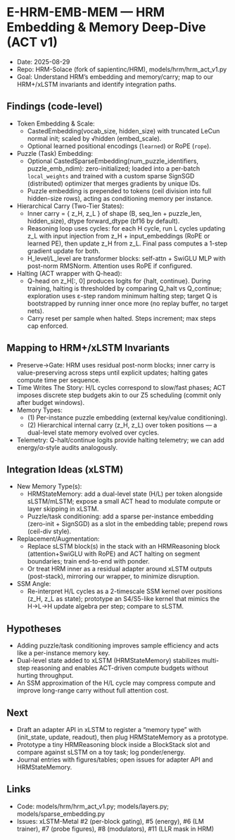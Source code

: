 # E-HRM-EMB-MEM — HRM Embedding & Memory Deep-Dive (ACT v1)

- Date: 2025-08-29
- Repo: HRM-Solace (fork of sapientinc/HRM), models/hrm/hrm_act_v1.py
- Goal: Understand HRM’s embedding and memory/carry; map to our HRM+/xLSTM invariants and identify integration paths.

## Findings (code-level)
- Token Embedding & Scale:
  - CastedEmbedding(vocab_size, hidden_size) with truncated LeCun normal init; scaled by √hidden (embed_scale).
  - Optional learned positional encodings (`learned`) or RoPE (`rope`).
- Puzzle (Task) Embedding:
  - Optional CastedSparseEmbedding(num_puzzle_identifiers, puzzle_emb_ndim): zero-initialized; loaded into a per-batch `local_weights` and trained with a custom sparse SignSGD (distributed) optimizer that merges gradients by unique IDs.
  - Puzzle embedding is prepended to tokens (ceil division into full hidden-size rows), acting as conditioning memory per instance.
- Hierarchical Carry (Two-Tier States):
  - Inner carry = { z_H, z_L } of shape (B, seq_len + puzzle_len, hidden_size), dtype forward_dtype (bf16 by default).
  - Reasoning loop uses cycles: for each H cycle, run L cycles updating z_L with input injection from z_H + input_embeddings (RoPE or learned PE), then update z_H from z_L. Final pass computes a 1-step gradient update for both.
  - H_level/L_level are transformer blocks: self-attn + SwiGLU MLP with post-norm RMSNorm. Attention uses RoPE if configured.
- Halting (ACT wrapper with Q-head):
  - Q-head on z_H[:, 0] produces logits for {halt, continue}. During training, halting is thresholded by comparing Q_halt vs Q_continue; exploration uses ε-step random minimum halting step; target Q is bootstrapped by running inner once more (no replay buffer, no target nets).
  - Carry reset per sample when halted. Steps increment; max steps cap enforced.

## Mapping to HRM+/xLSTM Invariants
- Preserve→Gate: HRM uses residual post-norm blocks; inner carry is value-preserving across steps until explicit updates; halting gates compute time per sequence.
- Time Writes The Story: H/L cycles correspond to slow/fast phases; ACT imposes discrete step budgets akin to our Z5 scheduling (commit only after budget windows).
- Memory Types:
  - (1) Per-instance puzzle embedding (external key/value conditioning).
  - (2) Hierarchical internal carry (z_H, z_L) over token positions — a dual-level state memory evolved over cycles.
- Telemetry: Q-halt/continue logits provide halting telemetry; we can add energy/α-style audits analogously.

## Integration Ideas (xLSTM)
- New Memory Type(s):
  - HRMStateMemory: add a dual-level state (H/L) per token alongside sLSTM/mLSTM; expose a small ACT head to modulate compute or layer skipping in xLSTM.
  - Puzzle/task conditioning: add a sparse per-instance embedding (zero-init + SignSGD) as a slot in the embedding table; prepend rows (ceil-div style).
- Replacement/Augmentation:
  - Replace sLSTM block(s) in the stack with an HRMReasoning block (attention+SwiGLU with RoPE) and ACT halting on segment boundaries; train end-to-end with ponder.
  - Or treat HRM inner as a residual adapter around xLSTM outputs (post-stack), mirroring our wrapper, to minimize disruption.
- SSM Angle:
  - Re-interpret H/L cycles as a 2-timescale SSM kernel over positions (z_H, z_L as state); prototype an S4/S5-like kernel that mimics the H→L→H update algebra per step; compare to sLSTM.

## Hypotheses
- Adding puzzle/task conditioning improves sample efficiency and acts like a per-instance memory key.
- Dual-level state added to xLSTM (HRMStateMemory) stabilizes multi-step reasoning and enables ACT-driven compute budgets without hurting throughput.
- An SSM approximation of the H/L cycle may compress compute and improve long-range carry without full attention cost.

## Next
- Draft an adapter API in xLSTM to register a “memory type” with (init_state, update, readout), then plug HRMStateMemory as a prototype.
- Prototype a tiny HRMReasoning block inside a BlockStack slot and compare against sLSTM on a toy task; log ponder/energy.
- Journal entries with figures/tables; open issues for adapter API and HRMStateMemory.

## Links
- Code: models/hrm/hrm_act_v1.py; models/layers.py; models/sparse_embedding.py
- Issues: xLSTM-Metal #2 (per-block gating), #5 (energy), #6 (LM trainer), #7 (probe figures), #8 (modulators), #11 (LLR mask in HRM)
